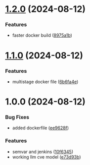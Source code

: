 # [1.2.0](https://github.com/cyse7125-su24-team10/llm-cve/compare/v1.1.0...v1.2.0) (2024-08-12)


### Features

* faster docker build ([8975a1b](https://github.com/cyse7125-su24-team10/llm-cve/commit/8975a1be24ebdfa4a61b92e2b8801c3234ce8c04))

# [1.1.0](https://github.com/cyse7125-su24-team10/llm-cve/compare/v1.0.0...v1.1.0) (2024-08-12)


### Features

* multistage docker file ([6b6fa4e](https://github.com/cyse7125-su24-team10/llm-cve/commit/6b6fa4e50f218de5f5134e466abb0fc8bdb383df))

# 1.0.0 (2024-08-12)


### Bug Fixes

* added dockerfile ([ee9628f](https://github.com/cyse7125-su24-team10/llm-cve/commit/ee9628ff1823a05e48dee95cac7c62203680bbc1))


### Features

* semvar and jenkins ([10f6345](https://github.com/cyse7125-su24-team10/llm-cve/commit/10f6345190d37d7dafb48d078e7cd134f2b170bd))
* working llm cve model ([e73d93b](https://github.com/cyse7125-su24-team10/llm-cve/commit/e73d93ba0f3623e65e1e701b159f84c079936d72))
